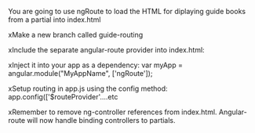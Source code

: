 You are going to use ngRoute to load the HTML for diplaying 
guide books from a partial into index.html

xMake a new branch called guide-routing

xInclude the separate angular-route provider into 
index.html: <script src="my-path-to-angular-route.min.js"></script>

xInject it into your app as a dependency: var myApp = angular.module("MyAppName", ['ngRoute']);

xSetup routing in app.js using the config method: app.config(['$routeProvider'....etc

xRemember to remove ng-controller references from index.html. 
Angular-route will now handle binding controllers to partials.